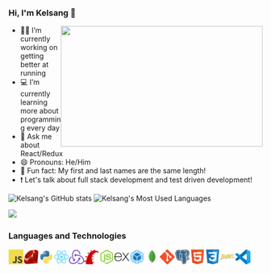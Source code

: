 ### Hi, I'm Kelsang 🙂
<img align="right" width=400px height=240px src="https://venturebeat.com/wp-content/uploads/2021/05/GettyImages-947663966-e1621956778415.jpg?fit=4728%2C2364&strip=all"/>

- 🏃🏻 I’m currently working on getting better at running
- 💻 I’m currently learning more about programming every day 
- 💬 Ask me about React/Redux
- 😄 Pronouns: He/Him
- 🤔 Fun fact: My first and last names are the same length!
- ❗️ Let's talk about full stack development and test driven development!


![Kelsang's GitHub stats](https://github-readme-stats.vercel.app/api?username=kelsangt&theme=default&hide_rank=true)
![Kelsang's Most Used Languages](https://github-readme-stats.vercel.app/api/top-langs/?username=kelsangt&size_weight=0.5&count_weight=0.5&theme=default)



<a href="https://www.linkedin.com/in/kelsang-tsering/">
  <img src="https://img.shields.io/badge/LinkedIn-0077B5?style=for-the-badge&logo=linkedin&logoColor=white" />
</a>

### Languages and Technologies 

<img align="left" width=30px src="https://raw.githubusercontent.com/devicons/devicon/1119b9f84c0290e0f0b38982099a2bd027a48bf1/icons/javascript/javascript-original.svg"/>
<img align="left" width=30px src="https://raw.githubusercontent.com/devicons/devicon/1119b9f84c0290e0f0b38982099a2bd027a48bf1/icons/ruby/ruby-original.svg"/>
<img align="left" width=30px src="https://raw.githubusercontent.com/devicons/devicon/1119b9f84c0290e0f0b38982099a2bd027a48bf1/icons/python/python-original.svg"/>
<img align="left" width=30px src="https://raw.githubusercontent.com/devicons/devicon/1119b9f84c0290e0f0b38982099a2bd027a48bf1/icons/react/react-original.svg"/>
<img align="left" width=30px src="https://raw.githubusercontent.com/devicons/devicon/1119b9f84c0290e0f0b38982099a2bd027a48bf1/icons/redux/redux-original.svg"/>
<img align="left" width=30px src="https://raw.githubusercontent.com/devicons/devicon/1119b9f84c0290e0f0b38982099a2bd027a48bf1/icons/rails/rails-plain.svg"/>
<img align="left" width=30px src="https://raw.githubusercontent.com/devicons/devicon/1119b9f84c0290e0f0b38982099a2bd027a48bf1/icons/nodejs/nodejs-original.svg"/>
<img align="left" width=30px src="https://raw.githubusercontent.com/devicons/devicon/1119b9f84c0290e0f0b38982099a2bd027a48bf1/icons/express/express-original.svg"/>
<img align="left" width=30px src="https://raw.githubusercontent.com/devicons/devicon/1119b9f84c0290e0f0b38982099a2bd027a48bf1/icons/webpack/webpack-original.svg"/>
<img align="left" width=30px src="https://raw.githubusercontent.com/devicons/devicon/1119b9f84c0290e0f0b38982099a2bd027a48bf1/icons/mongodb/mongodb-original.svg"/>
<img align="left" width=30px src="https://raw.githubusercontent.com/devicons/devicon/1119b9f84c0290e0f0b38982099a2bd027a48bf1/icons/git/git-original.svg"/>
<img align="left" width=30px src="https://raw.githubusercontent.com/devicons/devicon/1119b9f84c0290e0f0b38982099a2bd027a48bf1/icons/postgresql/postgresql-original.svg"/>
<img align="left" width=30px src="https://raw.githubusercontent.com/devicons/devicon/1119b9f84c0290e0f0b38982099a2bd027a48bf1/icons/html5/html5-original.svg"/>
<img align="left" width=30px src="https://raw.githubusercontent.com/devicons/devicon/1119b9f84c0290e0f0b38982099a2bd027a48bf1/icons/css3/css3-original.svg"/>
<img align="left" width=30px src="https://raw.githubusercontent.com/devicons/devicon/1119b9f84c0290e0f0b38982099a2bd027a48bf1/icons/babel/babel-original.svg"/>
<img align="left" width=30px src="https://raw.githubusercontent.com/devicons/devicon/1119b9f84c0290e0f0b38982099a2bd027a48bf1/icons/vscode/vscode-original.svg"/>
